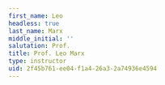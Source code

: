 ```yaml
---
first_name: Leo
headless: true
last_name: Marx
middle_initial: ''
salutation: Prof.
title: Prof. Leo Marx
type: instructor
uid: 2f45b761-ee04-f1a4-26a3-2a74936e4594
---
```

